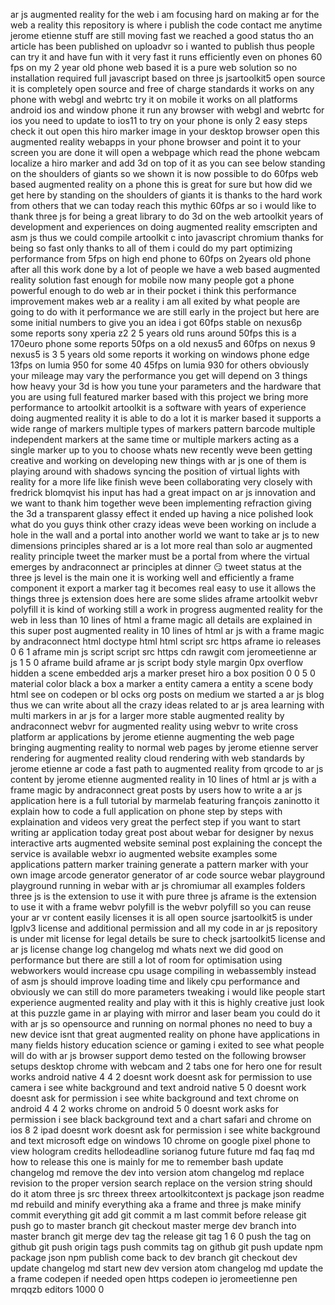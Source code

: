ar js augmented reality for the web i am focusing hard on making ar for the web a reality this repository is where i publish the code contact me anytime jerome etienne stuff are still moving fast we reached a good status tho an article has been published on uploadvr so i wanted to publish thus people can try it and have fun with it very fast it runs efficiently even on phones 60 fps on my 2 year old phone web based it is a pure web solution so no installation required full javascript based on three js jsartoolkit5 open source it is completely open source and free of charge standards it works on any phone with webgl and webrtc try it on mobile it works on all platforms android ios and window phone it run any browser with webgl and webrtc for ios you need to update to ios11 to try on your phone is only 2 easy steps check it out open this hiro marker image in your desktop browser open this augmented reality webapps in your phone browser and point it to your screen you are done it will open a webpage which read the phone webcam localize a hiro marker and add 3d on top of it as you can see below standing on the shoulders of giants so we shown it is now possible to do 60fps web based augmented reality on a phone this is great for sure but how did we get here by standing on the shoulders of giants it is thanks to the hard work from others that we can today reach this mythic 60fps ar so i would like to thank three js for being a great library to do 3d on the web artoolkit years of development and experiences on doing augmented reality emscripten and asm js thus we could compile artoolkit c into javascript chromium thanks for being so fast only thanks to all of them i could do my part optimizing performance from 5fps on high end phone to 60fps on 2years old phone after all this work done by a lot of people we have a web based augmented reality solution fast enough for mobile now many people got a phone powerful enough to do web ar in their pocket i think this performance improvement makes web ar a reality i am all exited by what people are going to do with it performance we are still early in the project but here are some initial numbers to give you an idea i got 60fps stable on nexus6p some reports sony xperia z2 2 5 years old runs around 50fps this is a 170euro phone some reports 50fps on a old nexus5 and 60fps on nexus 9 nexus5 is 3 5 years old some reports it working on windows phone edge 13fps on lumia 950 for some 40 45fps on lumia 930 for others obviously your mileage may vary the performance you get will depend on 3 things how heavy your 3d is how you tune your parameters and the hardware that you are using full featured marker based with this project we bring more performance to artoolkit artoolkit is a software with years of experience doing augmented reality it is able to do a lot it is marker based it supports a wide range of markers multiple types of markers pattern barcode multiple independent markers at the same time or multiple markers acting as a single marker up to you to choose whats new recently weve been getting creative and working on developing new things with ar js one of them is playing around with shadows syncing the position of virtual lights with reality for a more life like finish weve been collaborating very closely with fredrick blomqvist his input has had a great impact on ar js innovation and we want to thank him together weve been implementing refraction giving the 3d a transparent glassy effect it ended up having a nice polished look what do you guys think other crazy ideas weve been working on include a hole in the wall and a portal into another world we want to take ar js to new dimensions principles shared ar is a lot more real than solo ar augmented reality principle tweet the marker must be a portal from where the virtual emerges by andraconnect ar principles at dinner 😏 tweet status at the three js level is the main one it is working well and efficiently a frame component it export a marker tag it becomes real easy to use it allows the things three js extension does here are some slides aframe artoolkit webvr polyfill it is kind of working still a work in progress augmented reality for the web in less than 10 lines of html a frame magic all details are explained in this super post augmented reality in 10 lines of html ar js with a frame magic by andraconnect html doctype html html script src https aframe io releases 0 6 1 aframe min js script script src https cdn rawgit com jeromeetienne ar js 1 5 0 aframe build aframe ar js script body style margin 0px overflow hidden a scene embedded arjs a marker preset hiro a box position 0 0 5 0 material color black a box a marker a entity camera a entity a scene body html see on codepen or bl ocks org posts on medium we started a ar js blog thus we can write about all the crazy ideas related to ar js area learning with multi markers in ar js for a larger more stable augmented reality by andraconnect webvr for augmented reality using webvr to write cross platform ar applications by jerome etienne augmenting the web page bringing augmenting reality to normal web pages by jerome etienne server rendering for augmented reality cloud rendering with web standards by jerome etienne ar code a fast path to augmented reality from qrcode to ar js content by jerome etienne augmented reality in 10 lines of html ar js with a frame magic by andraconnect great posts by users how to write a ar js application here is a full tutorial by marmelab featuring françois zaninotto it explain how to code a full application on phone step by steps with explaination and videos very great the perfect step if you want to start writing ar application today great post about webar for designer by nexus interactive arts augmented website seminal post explaining the concept the service is available webxr io augmented website examples some applications pattern marker training generate a pattern marker with your own image arcode generator generator of ar code source webar playground playground running in webar with ar js chromiumar all examples folders three js is the extension to use it with pure three js aframe is the extension to use it with a frame webvr polyfill is the webvr polyfill so you can reuse your ar vr content easily licenses it is all open source jsartoolkit5 is under lgplv3 license and additional permission and all my code in ar js repository is under mit license for legal details be sure to check jsartoolkit5 license and ar js license change log changelog md whats next we did good on performance but there are still a lot of room for optimisation using webworkers would increase cpu usage compiling in webassembly instead of asm js should improve loading time and likely cpu performance and obviously we can still do more parameters tweaking i would like people start experience augmented reality and play with it this is highly creative just look at this puzzle game in ar playing with mirror and laser beam you could do it with ar js so opensource and running on normal phones no need to buy a new device isnt that great augmented reality on phone have applications in many fields history education science or gaming i exited to see what people will do with ar js browser support demo tested on the following browser setups desktop chrome with webcam and 2 tabs one for hero one for result works android native 4 4 2 doesnt work doesnt ask for permission to use camera i see white background and text android native 5 0 doesnt work doesnt ask for permission i see white background and text chrome on android 4 4 2 works chrome on android 5 0 doesnt work asks for permission i see black background text and a chart safari and chrome on ios 8 2 ipad doesnt work doesnt ask for permission i see white background and text microsoft edge on windows 10 chrome on google pixel phone to view hologram credits hellodeadline sorianog future future md faq faq md how to release this one is mainly for me to remember bash update changelog md remove the dev into version atom changelog md replace revision to the proper version search replace on the version string should do it atom three js src threex threex artoolkitcontext js package json readme md rebuild and minify everything aka a frame and three js make minify commit everything git add git commit a m last commit before release git push go to master branch git checkout master merge dev branch into master branch git merge dev tag the release git tag 1 6 0 push the tag on github git push origin tags push commits tag on github git push update npm package json npm publish come back to dev branch git checkout dev update changelog md start new dev version atom changelog md update the a frame codepen if needed open https codepen io jeromeetienne pen mrqqzb editors 1000 0